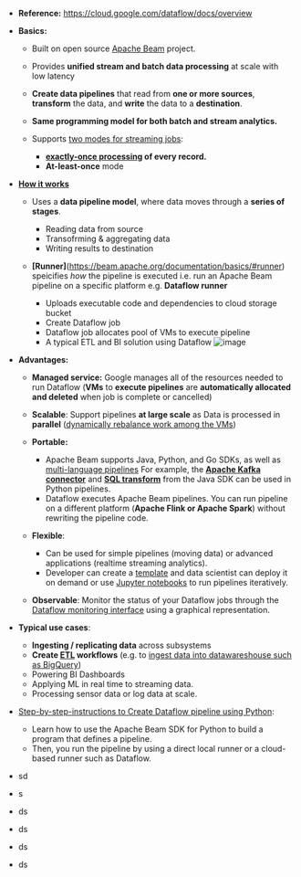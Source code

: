 - **Reference:** https://cloud.google.com/dataflow/docs/overview

- **Basics:**
  - Built on open source [Apache Beam](https://beam.apache.org/) project.

  - Provides **unified stream and batch data processing** at scale with low latency

  - **Create data pipelines** that read from **one or more sources**, **transform** the data, and **write** the data to a **destination**.

  - **Same programming model for both batch and stream analytics.**

  - Supports [two modes for streaming jobs](https://cloud.google.com/dataflow/docs/guides/streaming-modes):
    - **[exactly-once processing](https://cloud.google.com/dataflow/docs/concepts/exactly-once) of every record.**
    - **At-least-once** mode

- **[How it works](https://cloud.google.com/dataflow/docs/overview#how_it_works)**
  - Uses a **data pipeline model**, where data moves through a **series of stages**.
    - Reading data from source
    - Transofrming & aggregating data
    - Writing results to destination 

  - **[Runner]**(https://beam.apache.org/documentation/basics/#runner) speicifies _how_ the pipeline is executed i.e. run an Apache Beam pipeline on a specific platform e.g. **Dataflow runner**
    - Uploads executable code and dependencies to cloud storage bucket
    - Create Dataflow job
    - Dataflow job allocates pool of VMs to execute pipeline
    - A typical ETL and BI solution using Dataflow
![image](https://github.com/Ajit1279/GCP_Learning/assets/81754034/8309b8b0-69db-4c45-92df-78dd456534e9)

 
- **Advantages:**
  - **Managed service:** Google manages all of the resources needed to run Dataflow (**VMs** to **execute pipelines** are **automatically allocated and deleted** when job is complete or cancelled)

  - **Scalable**: Support pipelines **at large scale** as Data is processed in **parallel** ([dynamically rebalance work among the VMs](https://cloud.google.com/dataflow/docs/dynamic-work-rebalancing))

  - **Portable:**
    - Apache Beam supports Java, Python, and Go SDKs, as well as [multi-language pipelines](https://beam.apache.org/documentation/programming-guide/#multi-language-pipelines) For example, the **[Apache Kafka connector](https://github.com/apache/beam/blob/master/sdks/python/apache_beam/io/kafka.py)** and **[SQL transform](https://github.com/apache/beam/blob/master/sdks/python/apache_beam/transforms/sql.py)** from the Java SDK can be used in Python pipelines.
    - Dataflow executes Apache Beam pipelines. You can run pipeline on a different platform (**Apache Flink or Apache Spark**) without rewriting the pipeline code.  

  - **Flexible**:
    - Can be used for simple pipelines (moving data) or advanced applications (realtime streaming analytics).
    - Developer can create a [template](https://cloud.google.com/dataflow/docs/concepts/dataflow-templates) and data scientist can deploy it on demand or use [Jupyter notebooks](https://cloud.google.com/dataflow/docs/guides/interactive-pipeline-development) to run pipelines iteratively.

  - **Observable**: Monitor the status of your Dataflow jobs through the [Dataflow monitoring interface](https://cloud.google.com/dataflow/docs/guides/monitoring-overview) using a graphical representation. 


- **Typical use cases**:
  -  **Ingesting / replicating data** across subsystems
  -  **Create [ETL](https://cloud.google.com/learn/what-is-etl) workflows** (e.g. to [ingest data into datawareshouse such as BigQuery](https://github.com/Ajit1279/GCP_Learning/tree/main/20240316_BigDataAnalytics/20240318_ETL_intoBigquery_usingDataFlow))
  -  Powering BI Dashboards
  -  Applying ML in real time to streaming data.
  -  Processing sensor data or log data at scale.

- [Step-by-step-instructions to Create Dataflow pipeline using Python](https://cloud.google.com/dataflow/docs/quickstarts/create-pipeline-python):
  - Learn how to use the Apache Beam SDK for Python to build a program that defines a pipeline.
  - Then, you run the pipeline by using a direct local runner or a cloud-based runner such as Dataflow. 
- sd
- s
- ds
- ds
- ds
- ds
 
